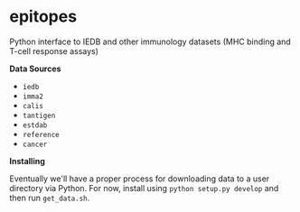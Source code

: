 epitopes
=======

Python interface to IEDB and other immunology datasets (MHC binding and T-cell response assays)

**Data Sources** 

- `iedb`
- `imma2`
- `calis`
- `tantigen`
- `estdab`
- `reference`
- `cancer`

**Installing**

Eventually we'll have a proper process for downloading data to a user directory via Python. For now, install using `python setup.py develop` and then run `get_data.sh`. 
